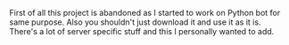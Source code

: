 First of all this project is abandoned as I started to work on Python bot for same purpose.
Also you shouldn't just download it and use it as it is. There's a lot of server specific stuff and this I personally wanted to add.